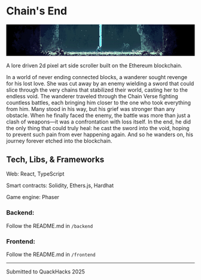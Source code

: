 # Chain's End

![alt text](image.png)

A lore driven 2d pixel art side scroller built on the Ethereum blockchain. 

In a world of never ending connected blocks, a wanderer sought revenge for his lost love. She was cut away by an enemy wielding a sword that could slice through the very chains that stabilized their world, casting her to the endless void. 
The wanderer traveled through the Chain Verse fighting countless battles, each bringing him closer to the one who took everything from him. Many stood in his way, but his grief was stronger than any obstacle.
When he finally faced the enemy, the battle was more than just a clash of weapons—it was a confrontation with loss itself.
In the end, he did the only thing that could truly heal: he cast the sword into the void, hoping to prevent such pain from ever happening again.
And so he wanders on, his journey forever etched into the blockchain.

## Tech, Libs, & Frameworks

Web: React, TypeScript

Smart contracts: Solidity, Ethers.js, Hardhat

Game engine: Phaser

### Backend:

Follow the README.md in ``/backend``

### Frontend:

Follow the README.md in ``/frontend``
<hr />
Submitted to QuackHacks 2025